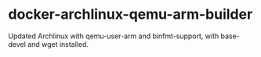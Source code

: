 # docker-archlinux-qemu-arm-builder
Updated Archlinux with qemu-user-arm and binfmt-support, with base-devel and wget installed.
